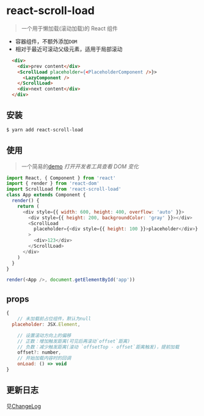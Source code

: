 # react-scroll-load

> 一个用于懒加载(滚动加载)的 React 组件

- 容器组件，不额外添加`DOM`
- 相对于最近可滚动父级元素，适用于局部滚动

```html
  <div>
    <div>prev content</div>
    <ScrollLoad placeholder={<PlaceholderComponent />}>
      <LazyComponent />
    </ScrollLoad>
    <div>next content</div>
  </div>
```

## 安装

```bash
$ yarn add react-scroll-load
```

## 使用

> 一个简易的[demo](http://212.64.77.74:8080/scrollload/index.html) _打开开发者工具查看 DOM 变化_

```js
import React, { Component } from 'react'
import { render } from 'react-dom'
import ScrollLoad from 'react-scroll-load'
class App extends Component {
  render() {
    return (
      <div style={{ width: 600, height: 400, overflow: 'auto' }}>
        <div style={{ height: 200, backgroundColor: 'gray' }}></div>
        <ScrollLoad
          placeholder={<div style={{ height: 100 }}>placeholder</div>}
        >
          <div>123</div>
        </ScrollLoad>
      </div>
    )
  }
}

render(<App />, document.getElementById('app'))
```

## <ScrollLoad> props

```js
{
	// 未加载前占位组件，默认为null
  placeholder: JSX.Element,

	// 设置滚动方向上的偏移
	// 正数：增加触发距离(可见后再滚动`offset`距离)
	// 负数：减少触发距离(滚动 `offsetTop - offset`距离触发)，提前加载
	offset?: number,
	// 开始加载内容时的回调
	onLoad: () => void
}
```

## 更新日志

见[ChangeLog](./CHANGELOG.md)
